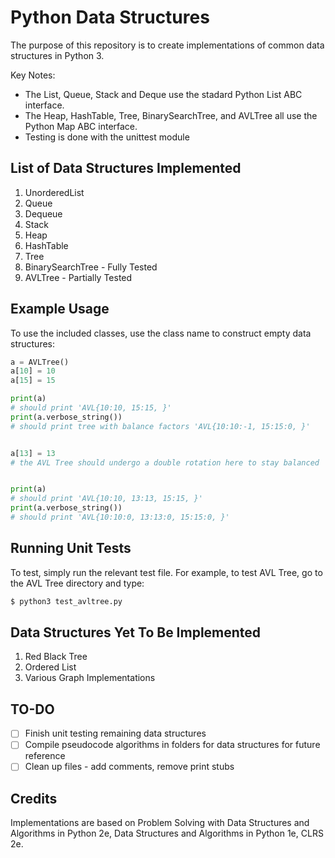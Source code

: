 # Python Data Structures

The purpose of this repository is to create implementations of common data 
structures in Python 3. 

Key Notes:
* The List, Queue, Stack and Deque use the stadard Python List ABC interface. 
* The Heap, HashTable, Tree, BinarySearchTree, and AVLTree all use the Python 
Map ABC interface. 
* Testing is done with the unittest module

## List of Data Structures Implemented
1. UnorderedList
2. Queue
3. Dequeue
4. Stack
5. Heap
6. HashTable
7. Tree
8. BinarySearchTree - Fully Tested
9. AVLTree - Partially Tested

## Example Usage

To use the included classes, use the class name to construct empty data 
structures:

```python
a = AVLTree()
a[10] = 10
a[15] = 15

print(a)
# should print 'AVL{10:10, 15:15, }'
print(a.verbose_string())
# should print tree with balance factors 'AVL{10:10:-1, 15:15:0, }'


a[13] = 13
# the AVL Tree should undergo a double rotation here to stay balanced


print(a)
# should print 'AVL{10:10, 13:13, 15:15, }'
print(a.verbose_string())
# should print 'AVL{10:10:0, 13:13:0, 15:15:0, }'

```

## Running Unit Tests

To test, simply run the relevant test file. For example, to test AVL Tree,
go to the AVL Tree directory and type:

```bash
$ python3 test_avltree.py
```

## Data Structures Yet To Be Implemented
1. Red Black Tree
2. Ordered List
3. Various Graph Implementations

## TO-DO
- [ ] Finish unit testing remaining data structures
- [ ] Compile pseudocode algorithms in folders for data structures for future reference
- [ ] Clean up files - add comments, remove print stubs

## Credits
Implementations are based on Problem Solving with Data Structures and Algorithms
in Python 2e, Data Structures and Algorithms in Python 1e, CLRS 2e.